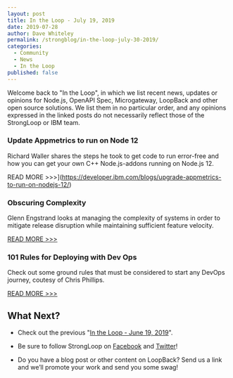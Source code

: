 ```yaml
---
layout: post
title: In the Loop - July 19, 2019
date: 2019-07-28
author: Dave Whiteley
permalink: /strongblog/in-the-loop-july-30-2019/
categories:
  - Community
  - News
  - In the Loop
published: false
---
```


Welcome back to "In the Loop", in which we list recent news, updates or opinions for Node.js, OpenAPI Spec, Microgateway, LoopBack and other open source solutions. We list them in no particular order, and any opinions expressed in the linked posts do not necessarily reflect those of the StrongLoop or IBM team.
<!--more-->

### Update Appmetrics to run on Node 12

Richard Waller shares the steps he took to get code to run error-free and how you can get your own C++ Node.js-addons running on Node.js 12.

READ MORE >>>](https://developer.ibm.com/blogs/upgrade-appmetrics-to-run-on-nodejs-12/)

### Obscuring Complexity 

Glenn Engstrand looks at managing the complexity of systems in order to mitigate release disruption while maintaining sufficient feature velocity.

[READ MORE >>>](https://www.infoq.com/articles/obscuring-complexity/)

### 101 Rules for Deploying with Dev Ops

Check out some ground rules that must be considered to start any DevOps journey, coutesy of Chris Phillips.

[READ MORE >>>](https://chrisphillips-cminion.github.io/misc/2019/06/20/DevOpsRules.html)

## What Next?

* Check out the previous "[In the Loop - June 19, 2019](https://strongloop.com/strongblog/in-the-loop-june-19-2019/)".

* Be sure to follow StrongLoop on [Facebook](https://www.facebook.com/strongloop/) and [Twitter](https://twitter.com/StrongLoop)!

* Do you have a blog post or other content on LoopBack? Send us a link and we’ll promote your work and send you some swag!
